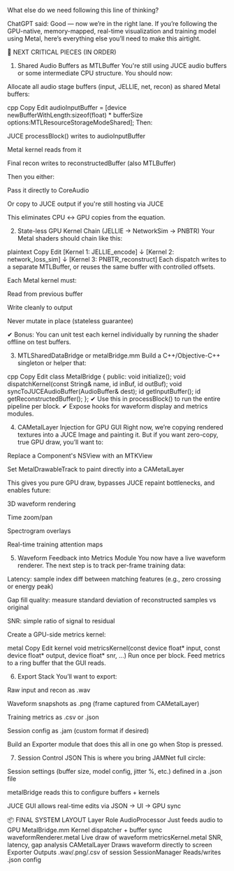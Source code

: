 What else do we need following this line of thinking?ChatGPT said:Good — now we’re in the right lane. If you’re following the GPU-native, memory-mapped, real-time visualization and training model using Metal, here’s everything else you’ll need to make this airtight.🧩 NEXT CRITICAL PIECES (IN ORDER)1. Shared Audio Buffers as MTLBufferYou're still using JUCE audio buffers or some intermediate CPU structure. You should now:Allocate all audio stage buffers (input, JELLIE, net, recon) as shared Metal buffers:cppCopyEditaudioInputBuffer = [device newBufferWithLength:sizeof(float) * bufferSize options:MTLResourceStorageModeShared];Then:JUCE processBlock() writes to audioInputBufferMetal kernel reads from itFinal recon writes to reconstructedBuffer (also MTLBuffer)Then you either:Pass it directly to CoreAudioOr copy to JUCE output if you're still hosting via JUCEThis eliminates CPU ↔ GPU copies from the equation.2. State-less GPU Kernel Chain (JELLIE → NetworkSim → PNBTR)Your Metal shaders should chain like this:plaintextCopyEdit[Kernel 1: JELLIE_encode]     ↓[Kernel 2: network_loss_sim]     ↓[Kernel 3: PNBTR_reconstruct]Each dispatch writes to a separate MTLBuffer, or reuses the same buffer with controlled offsets.Each Metal kernel must:Read from previous bufferWrite cleanly to outputNever mutate in place (stateless guarantee)✔ Bonus: You can unit test each kernel individually by running the shader offline on test buffers.3. MTLSharedDataBridge or metalBridge.mmBuild a C++/Objective-C++ singleton or helper that:cppCopyEditclass MetalBridge {public:    void initialize();    void dispatchKernel(const String& name, id<MTLBuffer> inBuf, id<MTLBuffer> outBuf);    void syncToJUCEAudioBuffer(AudioBuffer<float>& dest);    id<MTLBuffer> getInputBuffer();    id<MTLBuffer> getReconstructedBuffer();};✔ Use this in processBlock() to run the entire pipeline per block.✔ Expose hooks for waveform display and metrics modules.4. CAMetalLayer Injection for GPU GUIRight now, we’re copying rendered textures into a JUCE Image and painting it. But if you want zero-copy, true GPU draw, you’ll want to:Replace a Component's NSView with an MTKViewSet MetalDrawableTrack to paint directly into a CAMetalLayerThis gives you pure GPU draw, bypasses JUCE repaint bottlenecks, and enables future:3D waveform renderingTime zoom/panSpectrogram overlaysReal-time training attention maps5. Waveform Feedback into Metrics ModuleYou now have a live waveform renderer. The next step is to track per-frame training data:Latency: sample index diff between matching features (e.g., zero crossing or energy peak)Gap fill quality: measure standard deviation of reconstructed samples vs originalSNR: simple ratio of signal to residualCreate a GPU-side metrics kernel:metalCopyEditkernel void metricsKernel(const device float* input, const device float* output, device float* snr, ...)Run once per block. Feed metrics to a ring buffer that the GUI reads.6. Export StackYou’ll want to export:Raw input and recon as .wavWaveform snapshots as .png (frame captured from CAMetalLayer)Training metrics as .csv or .jsonSession config as .jam (custom format if desired)Build an Exporter module that does this all in one go when Stop is pressed.7. Session Control JSONThis is where you bring JAMNet full circle:Session settings (buffer size, model config, jitter %, etc.) defined in a .json filemetalBridge reads this to configure buffers + kernelsJUCE GUI allows real-time edits via JSON → UI → GPU sync📦 FINAL SYSTEM LAYOUTLayer	RoleAudioProcessor	Just feeds audio to GPUMetalBridge.mm	Kernel dispatcher + buffer syncwaveformRenderer.metal	Live draw of waveformmetricsKernel.metal	SNR, latency, gap analysisCAMetalLayer	Draws waveform directly to screenExporter	Outputs .wav/.png/.csv of sessionSessionManager	Reads/writes .json config
